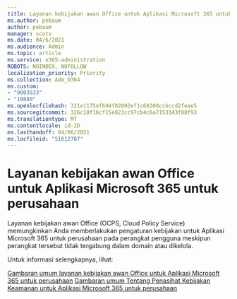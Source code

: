```yaml
---
title: Layanan kebijakan awan Office untuk Aplikasi Microsoft 365 untuk perusahaan
ms.author: pebaum
author: pebaum
manager: scotv
ms.date: 04/6/2021
ms.audience: Admin
ms.topic: article
ms.service: o365-administration
ROBOTS: NOINDEX, NOFOLLOW
localization_priority: Priority
ms.collection: Adm_O364
ms.custom:
- "9003533"
- "10880"
ms.openlocfilehash: 321e1175ef694f82002ef1c60300ccbccd2feae5
ms.sourcegitcommit: 326c10f16cf15e823cc97cb4c6a7153343f88f93
ms.translationtype: MT
ms.contentlocale: id-ID
ms.lasthandoff: 04/06/2021
ms.locfileid: "51612787"
---
```

# <a name="office-cloud-policy-service-for-microsoft-365-apps-for-enterprise"></a>Layanan kebijakan awan Office untuk Aplikasi Microsoft 365 untuk perusahaan

Layanan kebijakan awan Office (OCPS, Cloud Policy Service) memungkinkan Anda memberlakukan pengaturan kebijakan untuk Aplikasi Microsoft 365 untuk perusahaan pada perangkat pengguna meskipun perangkat tersebut tidak tergabung dalam domain atau dikelola. 

Untuk informasi selengkapnya, lihat:

[Gambaran umum layanan kebijakan awan Office untuk Aplikasi Microsoft 365 untuk perusahaan](https://docs.microsoft.com/deployoffice/overview-office-cloud-policy-service) 
 [Gambaran umum Tentang Penasihat Kebijakan Keamanan untuk Aplikasi Microsoft 365 untuk perusahaan](https://docs.microsoft.com/deployoffice/overview-of-security-policy-advisor)
